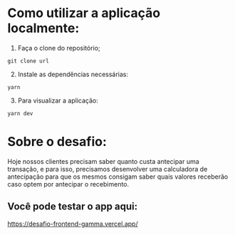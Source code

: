 # Como utilizar a aplicação localmente:

1. Faça o clone do repositório;
```shell
git clone url 
```

2. Instale as dependências necessárias:
```shell
yarn 
```

3. Para visualizar a aplicação:
```shell
yarn dev
```

# Sobre o desafio:
Hoje nossos clientes precisam saber quanto custa antecipar uma transação, e para isso, precisamos desenvolver uma calculadora de antecipação para que os mesmos consigam saber quais valores receberão caso optem por antecipar o recebimento.

## Você pode testar o app aqui: 
https://desafio-frontend-gamma.vercel.app/